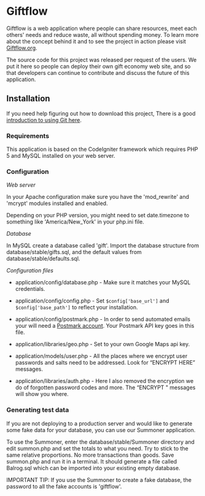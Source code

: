# Giftflow

Giftflow is a web application where people can share resources, meet each others' needs and reduce waste, all without spending money. To learn more about the concept behind it and to see the project in action please visit [Giftflow.org](http://www.giftflow.org).

The source code for this project was released per request of the users. We put it here so people can deploy their own gift economy web site, and so that developers can continue to contribute and discuss the future of this application.


## Installation

If you need help figuring out how to download this project, There is a good [introduction to using Git here](http://learn.github.com/). 

### Requirements

This application is based on the CodeIgniter framework which requires PHP 5 and MySQL installed on your web server.

### Configuration

*Web server*

In your Apache configuration make sure you have the 'mod_rewrite' and 'mcrypt' modules installed and enabled.

Depending on your PHP version, you might need to set date.timezone to something like 'America/New_York' in your php.ini file.

*Database*

In MySQL create a database called 'gift'. Import the database structure from database/stable/gifts.sql, and the default values from database/stable/defaults.sql.

*Configuration files*

* application/config/database.php - Make sure it matches your MySQL credentials.

* application/config/config.php - Set `$config['base_url']` and `$config['base_path']` to reflect your installation.

* application/config/postmark.php - In order to send automated emails your will need a [Postmark account](http://postmarkapp.com/). Your Postmark API key goes in this file.

* application/libraries/geo.php - Set to your own Google Maps api key.

* application/models/user.php - All the places where we encrypt user passwords and salts need to be addressed. Look for “ENCRYPT HERE” messages.

* application/libraries/auth.php - Here I also removed the encryption we do of forgotten password codes and more. The “ENCRYPT " messages will show you where.

### Generating test data

If you are not deploying to a production server and would like to generate some fake data for your database, you can use our Summoner application.

To use the Summoner, enter the database/stable/Summoner directory and edit summon.php and set the totals to what you need. Try to stick to the same relative proportions. No more transactions than goods. Save summon.php and run it in a terminal. It should generate a file called Balrog.sql which can be imported into your existing empty database.

IMPORTANT TIP: If you use the Summoner to create a fake database, the password to all the fake accounts is 'giftflow'.

